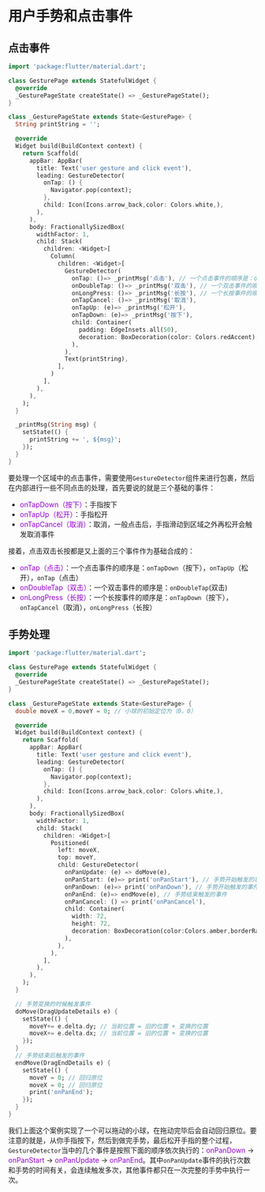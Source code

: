# 用户手势和点击事件

## 点击事件
```dart
import 'package:flutter/material.dart';

class GesturePage extends StatefulWidget {
  @override
  _GesturePageState createState() => _GesturePageState();
}

class _GesturePageState extends State<GesturePage> {
  String printString = '';

  @override
  Widget build(BuildContext context) {
    return Scaffold(
      appBar: AppBar(
        title: Text('user gesture and click event'),
        leading: GestureDetector(
          onTap: () {
            Navigator.pop(context);
          },
          child: Icon(Icons.arrow_back,color: Colors.white,),
        ),
      ),
      body: FractionallySizedBox(
        widthFactor: 1,
        child: Stack(
          children: <Widget>[
            Column(
              children: <Widget>[
                GestureDetector(
                  onTap: ()=> _printMsg('点击'), // 一个点击事件的顺序是：onTapDown，onTapUp，onTap
                  onDoubleTap: ()=> _printMsg('双击'), // 一个双击事件的顺序是：onDoubleTap
                  onLongPress: ()=> _printMsg('长按'), // 一个长按事件的顺序是：onTapDown，onTapCancel，onLongPress
                  onTapCancel: ()=> _printMsg('取消'),
                  onTapUp: (e)=> _printMsg('松开'),
                  onTapDown: (e)=> _printMsg('按下'),
                  child: Container(
                    padding: EdgeInsets.all(50),
                    decoration: BoxDecoration(color: Colors.redAccent),
                  ),
                ),
                Text(printString),
              ],
            )
          ],
        ),
      ),
    );
  }

  _printMsg(String msg) {
    setState(() {
      printString += ', ${msg}';
    });
  }
}
```
要处理一个区域中的点击事件，需要使用`GestureDetector`组件来进行包裹，然后在内部进行一些不同点击的处理，首先要说的就是三个基础的事件：
+ <font color=#9400D3>onTapDown（按下）</font>：手指按下
+ <font color=#9400D3>onTapUp（松开）</font>：手指松开
+ <font color=#9400D3>onTapCancel（取消）</font>：取消，一般点击后，手指滑动到区域之外再松开会触发取消事件

接着，点击双击长按都是又上面的三个事件作为基础合成的：
+ <font color=#9400D3>onTap（点击）</font>：一个点击事件的顺序是：`onTapDown`（按下），`onTapUp`（松开），`onTap`（点击）
+ <font color=#9400D3>onDoubleTap（双击）</font>：一个双击事件的顺序是：`onDoubleTap`(双击)
+ <font color=#9400D3>onLongPress（长按）</font>：一个长按事件的顺序是：`onTapDown`（按下），`onTapCancel`（取消），`onLongPress`（长按）


## 手势处理
```dart
import 'package:flutter/material.dart';

class GesturePage extends StatefulWidget {
  @override
  _GesturePageState createState() => _GesturePageState();
}

class _GesturePageState extends State<GesturePage> {
  double moveX = 0,moveY = 0; // 小球的初始定位为（0，0）

  @override
  Widget build(BuildContext context) {
    return Scaffold(
      appBar: AppBar(
        title: Text('user gesture and click event'),
        leading: GestureDetector(
          onTap: () {
            Navigator.pop(context);
          },
          child: Icon(Icons.arrow_back,color: Colors.white,),
        ),
      ),
      body: FractionallySizedBox(
        widthFactor: 1,
        child: Stack(
          children: <Widget>[
            Positioned(
              left: moveX,
              top: moveY,
              child: GestureDetector(
                onPanUpdate: (e) => doMove(e),
                onPanStart: (e)=> print('onPanStart'), // 手势开始触发的事件
                onPanDown: (e)=> print('onPanDown'), // 手势开始触发的事件
                onPanEnd: (e)=> endMove(e), // 手势结束触发的事件
                onPanCancel: () => print('onPanCancel'),
                child: Container(
                  width: 72,
                  height: 72,
                  decoration: BoxDecoration(color:Colors.amber,borderRadius: BorderRadius.circular(36)),
                ),
              ),
            ),
          ],
        ),
      ),
    );
  }

  // 手势变换的时候触发事件
  doMove(DragUpdateDetails e) {
    setState(() {
      moveY+= e.delta.dy; // 当前位置 = 旧的位置 + 变换的位置
      moveX+= e.delta.dx; // 当前位置 = 旧的位置 + 变换的位置
    });
  }
  // 手势结束后触发的事件
  endMove(DragEndDetails e) {
    setState(() {
      moveY = 0; // 回归原位
      moveX = 0; // 回归原位
      print('onPanEnd');
    });
  }
}

```
我们上面这个案例实现了一个可以拖动的小球，在拖动完毕后会自动回归原位。要注意的就是，从你手指按下，然后到做完手势，最后松开手指的整个过程，`GestureDetector`当中的几个事件是按照下面的顺序依次执行的：<font color=#9400D3>onPanDown</font> -> <font color=#9400D3>onPanStart</font> -> <font color=#9400D3>onPanUpdate</font> -> <font color=#9400D3>onPanEnd</font>。其中`onPanUpdate`事件的执行次数和手势的时间有关，会连续触发多次，其他事件都只在一次完整的手势中执行一次。